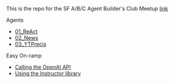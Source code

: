 This is the repo for the SF A/B/C Agent Builder's Club Meetup [link](https://www.meetup.com/a-b-c-agent-builders-club/)

Agents
- [01_ReAct](https://github.com/atobe/abc/tree/main/01_React)
- [02_News](https://github.com/atobe/abc/tree/main/02_News)
- [03_YTPrecis](https://github.com/atobe/abc/tree/main/03_YTPrecis)

Easy On-ramp
- [Calling the OpenAI API](https://github.com/atobe/abc/tree/main/easy_onramp/01_calling_openai)
- [Using the Instructor library](https://github.com/atobe/abc/tree/main/easy_onramp/02_instructor)

